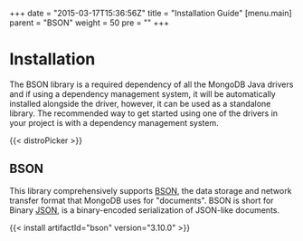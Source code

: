 +++
date = "2015-03-17T15:36:56Z"
title = "Installation Guide"
[menu.main]
  parent = "BSON"
  weight = 50
  pre = "<i class='fa'></i>"
+++

# Installation

The BSON library is a required dependency of all the MongoDB Java drivers and if using a  dependency management system, it will be 
automatically installed alongside the driver, however, it can be used as a standalone library. 
The recommended way to get started using one of the drivers in your project is with a dependency management system.

{{< distroPicker >}}


## BSON

This library comprehensively supports [BSON](http://www.bsonspec.org),
the data storage and network transfer format that MongoDB uses for "documents".
BSON is short for Binary [JSON](http://json.org/), is a binary-encoded serialization of JSON-like documents.

{{< install artifactId="bson" version="3.10.0" >}}
